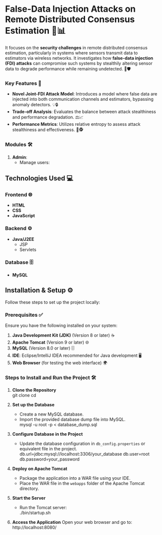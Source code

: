 # False-Data Injection Attacks on Remote Distributed Consensus Estimation 📡📊

It focuses on the **security challenges** in remote distributed consensus estimation, particularly in systems where sensors transmit data to estimators via wireless networks. It investigates how **false-data injection (FDI) attacks** can compromise such systems by stealthily altering sensor data to degrade performance while remaining undetected. 🚨🛡️

### Key Features 🌟
- **Novel Joint-FDI Attack Model**: Introduces a model where false data are injected into both communication channels and estimators, bypassing anomaly detectors. 💡🔒  
- **Trade-off Analysis**: Evaluates the balance between attack stealthiness and performance degradation. ⚖️📈  
- **Performance Metrics**: Utilizes relative entropy to assess attack stealthiness and effectiveness. 📐🕵️

### Modules 🛠️
1. **Admin**:  
   - Manage users:

## Technologies Used 💻

### Frontend 🌐  
- **HTML**  
- **CSS**  
- **JavaScript**

### Backend ⚙️  
- **Java/J2EE**  
  - JSP  
  - Servlets  

### Database 🗄️  
- **MySQL**

## Installation & Setup ⚙️

Follow these steps to set up the project locally:

### Prerequisites ✅  
Ensure you have the following installed on your system:  
1. **Java Development Kit (JDK)** (Version 8 or later) ☕  
2. **Apache Tomcat** (Version 9 or later) 🌐  
3. **MySQL** (Version 8.0 or later) 🗄️  
4. **IDE**: Eclipse/IntelliJ IDEA recommended for Java development 🖥️  
5. **Web Browser** (for testing the web interface) 🌍

### Steps to Install and Run the Project 🛠️

1. **Clone the Repository**  
   git clone <repository-link>
   cd <project-folder>

2. **Set up the Database**  
   - Create a new MySQL database.  
   - Import the provided database dump file into MySQL.  
     mysql -u root -p < database_dump.sql

3. **Configure Database in the Project**  
   - Update the database configuration in `db_config.properties` or equivalent file in the project.  
     db.url=jdbc:mysql://localhost:3306/your_database
     db.user=root
     db.password=your_password

4. **Deploy on Apache Tomcat**  
   - Package the application into a WAR file using your IDE.  
   - Place the WAR file in the `webapps` folder of the Apache Tomcat directory.  

5. **Start the Server**  
   - Run the Tomcat server:  
     ./bin/startup.sh

6. **Access the Application**
Open your web browser and go to:
http://localhost:8080/<your-project-name>
